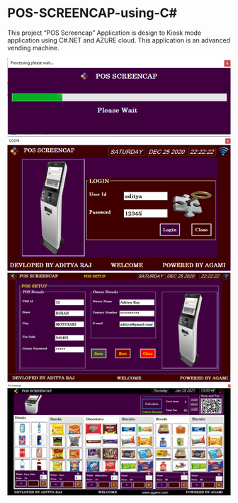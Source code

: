 # POS-SCREENCAP-using-C#
This project “POS Screencap” Application is design to Kiosk mode application using C#.NET and AZURE cloud. This application is an advanced vending machine.

<img src="s1.png" width="auto">

<img src="s2.bmp" width="auto">

<img src="s3.png" width="auto">

<img src="s4.png" width="auto">





